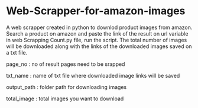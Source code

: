 # Web-Scrapper-for-amazon-images

A web scrapper created in python to downlod product images from amazon. Search a product on amazon and paste the link of the result on url variable in web Scrapping Count.py file, run the script. The total number of images will be downloaded along with the links of the downloaded images saved on a txt file.

page_no : no of result pages need to be srapped

txt_name : name of txt file where downloaded image links will be saved

output_path : folder path for downloading images

total_image : total images you want to download
